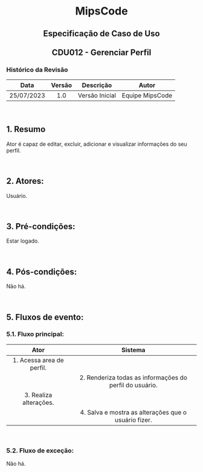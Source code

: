 # <p align="center"> MipsCode </p>


## <p align="center"> Especificação de Caso de Uso <br><br> CDU012 - Gerenciar Perfil </p> 

### Histórico da Revisão 

| Data | Versão | Descrição | Autor |
| :-----: | :-----: | :-----: | :-----: |
| 25/07/2023 | 1.0 | Versão Inicial | Equipe MipsCode |

<br>

## 1. Resumo
Ator é capaz de editar, excluir, adicionar e visualizar informações do seu perfil.

<br>

## 2. Atores: 
Usuário.

<br>

## 3. Pré-condições:
Estar logado.

<br>

## 4. Pós-condições: 
Não há.

<br>

## 5. Fluxos de evento:
### 5.1. Fluxo principal:

| Ator | Sistema |
| :-----------------: | :-----------------: | 
| 1. Acessa area de perfil. | | 
|  | 2. Renderiza todas as informações do perfil do usuário. |
| 3. Realiza alterações. | | 
|  | 4. Salva e mostra as alterações que o usuário fizer. |

<br>

### 5.2. Fluxo de exceção:
Não há.
